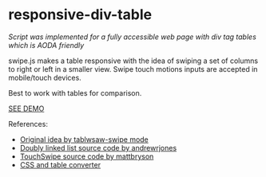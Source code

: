 # responsive-div-table

*Script was implemented for a fully accessible web page with div tag tables which is AODA friendly* 

swipe.js makes a table responsive with the idea of swiping a set of columns to right or left in a smaller view. Swipe touch motions inputs are accepted in mobile/touch devices.

Best to work with tables for comparison.

[SEE DEMO](npark8.github.io/responsive-div-table/demo.html)

References: 
  - [Original idea by tablwsaw-swipe mode](https://github.com/filamentgroup/tablesaw)
  - [Doubly linked list source code by andrewrjones](https://github.com/andrewrjones/doubly-linked-list-js)
  - [TouchSwipe source code by mattbryson](https://github.com/mattbryson/TouchSwipe-Jquery-Plugin)
  - [CSS and table converter](http://divtable.com/)
